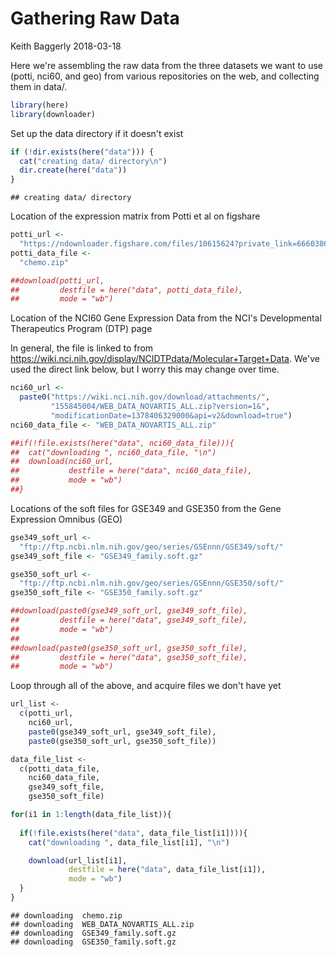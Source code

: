 Gathering Raw Data
================
Keith Baggerly
2018-03-18

Here we're assembling the raw data from the three datasets we want to use (potti, nci60, and geo) from various repositories on the web, and collecting them in data/.

``` r
library(here)
library(downloader)
```

Set up the data directory if it doesn't exist

``` r
if (!dir.exists(here("data"))) {
  cat("creating data/ directory\n")
  dir.create(here("data"))
}
```

    ## creating data/ directory

Location of the expression matrix from Potti et al on figshare

``` r
potti_url <- 
  "https://ndownloader.figshare.com/files/10615624?private_link=66603862d770b4c73146"
potti_data_file <-
  "chemo.zip"

##download(potti_url, 
##         destfile = here("data", potti_data_file),
##         mode = "wb")
```

Location of the NCI60 Gene Expression Data from the NCI's Developmental Therapeutics Program (DTP) page

In general, the file is linked to from <https://wiki.nci.nih.gov/display/NCIDTPdata/Molecular+Target+Data>. We've used the direct link below, but I worry this may change over time.

``` r
nci60_url <- 
  paste0("https://wiki.nci.nih.gov/download/attachments/",
         "155845004/WEB_DATA_NOVARTIS_ALL.zip?version=1&",
         "modificationDate=1378406329000&api=v2&download=true")
nci60_data_file <- "WEB_DATA_NOVARTIS_ALL.zip"

##if(!file.exists(here("data", nci60_data_file))){
##  cat("downloading ", nci60_data_file, "\n")
##  download(nci60_url, 
##           destfile = here("data", nci60_data_file),
##           mode = "wb")
##}
```

Locations of the soft files for GSE349 and GSE350 from the Gene Expression Omnibus (GEO)

``` r
gse349_soft_url <- 
  "ftp://ftp.ncbi.nlm.nih.gov/geo/series/GSEnnn/GSE349/soft/"
gse349_soft_file <- "GSE349_family.soft.gz" 

gse350_soft_url <- 
  "ftp://ftp.ncbi.nlm.nih.gov/geo/series/GSEnnn/GSE350/soft/"
gse350_soft_file <- "GSE350_family.soft.gz"

##download(paste0(gse349_soft_url, gse349_soft_file), 
##         destfile = here("data", gse349_soft_file),
##         mode = "wb")
##
##download(paste0(gse350_soft_url, gse350_soft_file), 
##         destfile = here("data", gse350_soft_file),
##         mode = "wb")
```

Loop through all of the above, and acquire files we don't have yet

``` r
url_list <- 
  c(potti_url,
    nci60_url,
    paste0(gse349_soft_url, gse349_soft_file),
    paste0(gse350_soft_url, gse350_soft_file))

data_file_list <-
  c(potti_data_file,
    nci60_data_file,
    gse349_soft_file,
    gse350_soft_file)

for(i1 in 1:length(data_file_list)){
  
  if(!file.exists(here("data", data_file_list[i1]))){
    cat("downloading ", data_file_list[i1], "\n")

    download(url_list[i1], 
             destfile = here("data", data_file_list[i1]),
             mode = "wb")
  }
}
```

    ## downloading  chemo.zip 
    ## downloading  WEB_DATA_NOVARTIS_ALL.zip 
    ## downloading  GSE349_family.soft.gz 
    ## downloading  GSE350_family.soft.gz
